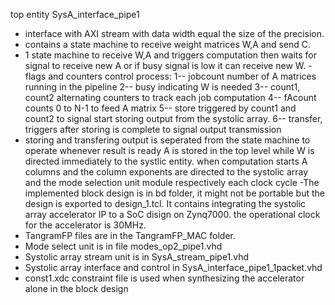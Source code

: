 top entity SysA_interface_pipe1
- interface with AXI stream with data width equal the size of the precision.
- contains a state machine to receive weight matrices W,A and send C.
- 1 state machine to receive W,A and triggers computation
then waits for signal to receive new A or if busy signal is low it can receive new W.
-flags and counters control process:
    1-- jobcount number of A matrices running in the pipeline
    2-- busy indicating W is needed
    3-- count1, count2 alternating counters to track each job computation
    4-- fAcount counts 0 to N-1 to feed A matrix
    5-- store triggered by count1 and count2 to signal start storing output from the systolic array.
    6-- transfer, triggers after storing is complete to signal output transmission
- storing and transfering output is seperated from the state machine to operate whenever result is ready
A is stored in the top level while W is directed immediately to the systlic entity.
when computation starts A columns and the column exponents are directed to the systolic array and the mode selection unit module respectively each clock cycle
-The implemented block design is in bd folder, it might not be portable but the design is exported to design_1.tcl. It contains  integrating the systolic array accelerator IP to a SoC disign on Zynq7000. the operational clock for the accelerator is 30MHz.
- TangramFP files are in the TangramFP_MAC folder.
- Mode select unit is in file modes_op2_pipe1.vhd
- Systolic array stream unit is in SysA_stream_pipe1.vhd
- Systolic array interface and control in SysA_interface_pipe1_1packet.vhd
- const1.xdc constraint file is used when synthesizing the accelerator alone in the block design